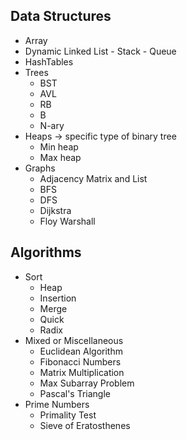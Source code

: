 ## **Data Structures**

- Array
- Dynamic Linked List - Stack - Queue
- HashTables
- Trees
    - BST
    - AVL		
    - RB
    - B
    - N-ary
- Heaps &rarr; specific type of binary tree
    - Min heap
    - Max heap
- Graphs
    - Adjacency Matrix and List
    - BFS
    - DFS
    - Dijkstra
    - Floy Warshall

## **Algorithms**

- Sort
    - Heap
    - Insertion
    - Merge
    - Quick
    - Radix
- Mixed or Miscellaneous
    - Euclidean Algorithm
    - Fibonacci Numbers
    - Matrix Multiplication
    - Max Subarray Problem
    - Pascal's Triangle
- Prime Numbers
    - Primality Test
    - Sieve of Eratosthenes

